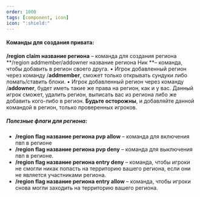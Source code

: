 ```yaml
---
order: 1000
tags: [component, icon]
icon: ":shield:"
---
```

#### Команды для создания привата:
**/region claim название региона** – команда для создания региона
**/region addmember/addowner название региона Ник **– команда, чтобы добавить в регион своего друга.
•    Игрок добавленный регион через команду /**addmember**, сможет только открывать сундуки либо ломать/ставить блоки.
•    Игрок добавленный регион через команду /**addowner**, будет иметь такие же права на регион, как и у вас. Данный игрок сможет, удалить регион, выписать вас из региона либо же добавить кого-либо в регион. **Будьте осторожны**, и добавляйте данной командой в регион, только проверенных игроков.
##### Полезные флаги для региона:
- **/region flag название региона pvp allow**  – команда для включения пвп в регионе
- **/region flag название региона pvp deny**  – команда для выключения пвп в регионе.
- **/region flag название региона entry deny**  – команда, чтобы игроки не смогли никак попасть на территорию вашего региона, если они не является участниками региона.
- **/region flag название региона entry allow**  – команда, чтобы игроки снова могли заходить на территорию вашего региона.
